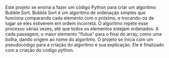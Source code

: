 Este projeto se ensina a fazer um código Python para criar um algoritmo Bubble Sort.
Bubble Sort é um algoritmo de ordenação simples que funciona comparando cada elemento com o próximo, 
e trocando-os de lugar se eles estiverem em ordem incorreta.
O algoritmo repete esse processo várias vezes, até que todos os elementos estejam ordenados. 
A cada passagem, o maior elemento "flutua" para o final do array, como uma bolha, dando origem ao nome do algoritmo.
O projeto se inicia com um pseudocódigo para a criação do algoritmo e sua explicação. 
Ele é finalizado com a criação do código python.